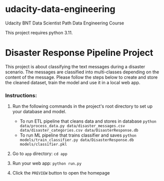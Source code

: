 # udacity-data-engineering
Udacity BNT Data Scientist Path Data Engineering Course

This project requires python 3.11.

# Disaster Response Pipeline Project

This project is about classifying the text messages during a disaster scenario. The messages are classified
into multi-classes depending on the content of the message. Please follow the steps below to create and store
the cleaned dataset, train the model and use it in a local web app.

### Instructions:
1. Run the following commands in the project's root directory to set up your database and model.

    - To run ETL pipeline that cleans data and stores in database
        `python data/process_data.py data/disaster_messages.csv data/disaster_categories.csv data/DisasterResponse.db`
    - To run ML pipeline that trains classifier and saves
        `python models/train_classifier.py data/DisasterResponse.db models/classifier.pkl`

2. Go to `app` directory: `cd app`

3. Run your web app: `python run.py`

4. Click the `PREVIEW` button to open the homepage
